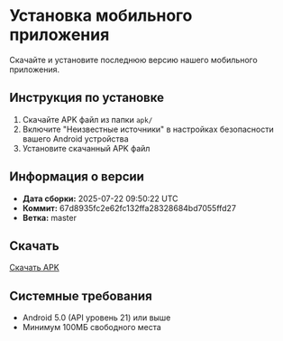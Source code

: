 # Установка мобильного приложения

Скачайте и установите последнюю версию нашего мобильного приложения.

## Инструкция по установке

1. Скачайте APK файл из папки `apk/`
2. Включите "Неизвестные источники" в настройках безопасности вашего Android устройства
3. Установите скачанный APK файл

## Информация о версии

- **Дата сборки:** 2025-07-22 09:50:22 UTC
- **Коммит:** 67d8935fc2e62fc132ffa28328684bd7055ffd27
- **Ветка:** master

## Скачать

[Скачать APK](apk/app-release.apk)

## Системные требования

- Android 5.0 (API уровень 21) или выше
- Минимум 100МБ свободного места
